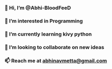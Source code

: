 ### 👋 Hi, I’m @Abhi-BloodFeeD
### 👀 I’m interested in Programming
### 🌱 I’m currently learning kivy python
### 💞️ I’m looking to collaborate on new ideas 
### 📫 Reach me at abhinavmetta@gmail.com

<!---
Abhi-BloodFeeD/Abhi-BloodFeeD is a ✨ special ✨ repository because its `README.md` (this file) appears on your GitHub profile.
You can click the Preview link to take a look at your changes.
--->
